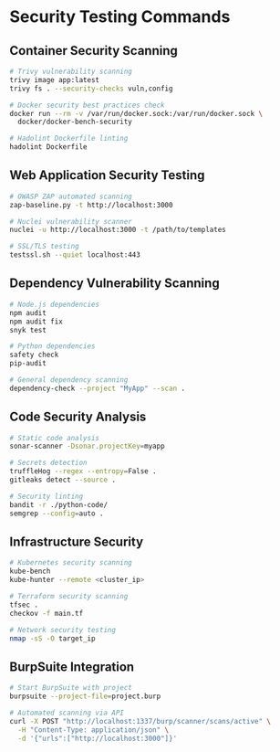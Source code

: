 # Security Testing Commands

## Container Security Scanning
```bash
# Trivy vulnerability scanning
trivy image app:latest
trivy fs . --security-checks vuln,config

# Docker security best practices check
docker run --rm -v /var/run/docker.sock:/var/run/docker.sock \
  docker/docker-bench-security

# Hadolint Dockerfile linting
hadolint Dockerfile
```

## Web Application Security Testing
```bash
# OWASP ZAP automated scanning
zap-baseline.py -t http://localhost:3000

# Nuclei vulnerability scanner
nuclei -u http://localhost:3000 -t /path/to/templates

# SSL/TLS testing
testssl.sh --quiet localhost:443
```

## Dependency Vulnerability Scanning
```bash
# Node.js dependencies
npm audit
npm audit fix
snyk test

# Python dependencies
safety check
pip-audit

# General dependency scanning
dependency-check --project "MyApp" --scan .
```

## Code Security Analysis
```bash
# Static code analysis
sonar-scanner -Dsonar.projectKey=myapp

# Secrets detection
truffleHog --regex --entropy=False .
gitleaks detect --source .

# Security linting
bandit -r ./python-code/
semgrep --config=auto .
```

## Infrastructure Security
```bash
# Kubernetes security scanning
kube-bench
kube-hunter --remote <cluster_ip>

# Terraform security scanning
tfsec .
checkov -f main.tf

# Network security testing
nmap -sS -O target_ip
```

## BurpSuite Integration
```bash
# Start BurpSuite with project
burpsuite --project-file=project.burp

# Automated scanning via API
curl -X POST "http://localhost:1337/burp/scanner/scans/active" \
  -H "Content-Type: application/json" \
  -d '{"urls":["http://localhost:3000"]}'
```